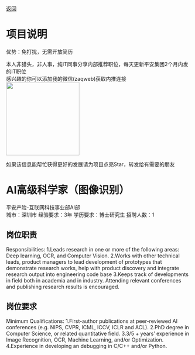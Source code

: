 [返回](../../)

# 项目说明

优势：免打扰，无需开放简历

本人非猎头，非人事，纯IT同事分享内部推荐职位，每天更新平安集团2个月内发的IT职位  
感兴趣的你可以添加我的微信(zaqweb)获取内推连接  
<img src="https://github.com/zaqweb/PA-IT-JOBS/blob/master/WechatICode.jpeg"  height="200" width="200">

如果该信息能帮忙获得更好的发展请为项目点亮Star，转发给有需要的朋友

# AI高级科学家（图像识别）
平安产险-互联网科技事业部AI部  
城市：深圳市 经验要求：3年 学历要求：博士研究生  招聘人数：1

## 岗位职责
Responsibilities:
1.Leads research in one or more of the following areas: Deep learning, OCR, and Computer Vision.
2.Works with other technical leads, product managers to lead development of prototypes that demonstrate research works, help with product discovery and integrate research output into engineering code base
3.Keeps track of developments in field both in academia and in industry. Attending relevant conferences and publishing research results is encouraged.

## 岗位要求
Minimum Qualifications:
1.First-author publications at peer-reviewed AI conferences (e.g. NIPS, CVPR, ICML, ICCV, ICLR and ACL).
2.PhD degree in Computer Science, or related quantitative field.
3.3/5 + years’ experience in Image Recognition, OCR, Machine Learning, and/or Optimization.
4.Experience in developing an debugging in C/C++ and/or Python.




